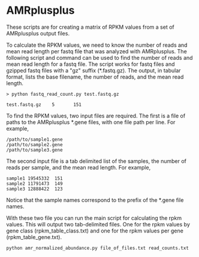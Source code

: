 # AMRplusplus

These scripts are for creating a matrix of RPKM values from a set of AMRplusplus output files.

To calculate the RPKM values, we need to know the number of reads and mean read length per fastq file that was analyzed with AMRplusplus. The following script and command can be used to find the number of reads and mean read length for a fastq file. The script works for fastq files and gzipped fastq files with a "gz" suffix (\*.fastq.gz). The output, in tabular format, lists the base filename, the number of reads, and the mean read length.

```
> python fastq_read_count.py test.fastq.gz

test.fastq.gz    5       151
```

To find the RPKM values, two input files are required. The first is a file of paths to the AMRplusplus \*.gene files, with one file path per line. For example, 
```
/path/to/sample1.gene
/path/to/sample2.gene
/path/to/sample3.gene
```

The second input file is a tab delimited list of the samples, the number of reads per sample, and the mean read length. For example, 
```
sample1 19545332  151
sample2 11791473  149
sample3 12888422  123
```
Notice that the sample names correspond to the prefix of the \*.gene file names.

With these two file you can run the main script for calculating the rpkm values. This will output two tab-delimited files. One for the rpkm values by gene class (rpkm_table_class.txt) and one for the rpkm values per gene (rpkm_table_gene.txt). 

```
python amr_normalized_abundance.py file_of_files.txt read_counts.txt
```
